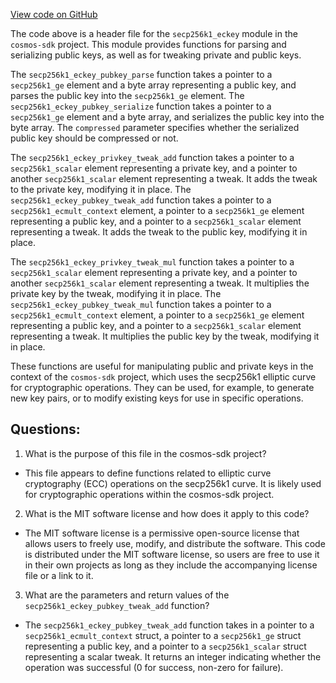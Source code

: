 [View code on GitHub](https://github.com/cosmos/cosmos-sdk/blob/main/crypto/keys/secp256k1/internal/secp256k1/libsecp256k1/src/eckey.h)

The code above is a header file for the `secp256k1_eckey` module in the `cosmos-sdk` project. This module provides functions for parsing and serializing public keys, as well as for tweaking private and public keys.

The `secp256k1_eckey_pubkey_parse` function takes a pointer to a `secp256k1_ge` element and a byte array representing a public key, and parses the public key into the `secp256k1_ge` element. The `secp256k1_eckey_pubkey_serialize` function takes a pointer to a `secp256k1_ge` element and a byte array, and serializes the public key into the byte array. The `compressed` parameter specifies whether the serialized public key should be compressed or not.

The `secp256k1_eckey_privkey_tweak_add` function takes a pointer to a `secp256k1_scalar` element representing a private key, and a pointer to another `secp256k1_scalar` element representing a tweak. It adds the tweak to the private key, modifying it in place. The `secp256k1_eckey_pubkey_tweak_add` function takes a pointer to a `secp256k1_ecmult_context` element, a pointer to a `secp256k1_ge` element representing a public key, and a pointer to a `secp256k1_scalar` element representing a tweak. It adds the tweak to the public key, modifying it in place.

The `secp256k1_eckey_privkey_tweak_mul` function takes a pointer to a `secp256k1_scalar` element representing a private key, and a pointer to another `secp256k1_scalar` element representing a tweak. It multiplies the private key by the tweak, modifying it in place. The `secp256k1_eckey_pubkey_tweak_mul` function takes a pointer to a `secp256k1_ecmult_context` element, a pointer to a `secp256k1_ge` element representing a public key, and a pointer to a `secp256k1_scalar` element representing a tweak. It multiplies the public key by the tweak, modifying it in place.

These functions are useful for manipulating public and private keys in the context of the `cosmos-sdk` project, which uses the secp256k1 elliptic curve for cryptographic operations. They can be used, for example, to generate new key pairs, or to modify existing keys for use in specific operations.
## Questions: 
 1. What is the purpose of this file in the cosmos-sdk project?
- This file appears to define functions related to elliptic curve cryptography (ECC) operations on the secp256k1 curve. It is likely used for cryptographic operations within the cosmos-sdk project.

2. What is the MIT software license and how does it apply to this code?
- The MIT software license is a permissive open-source license that allows users to freely use, modify, and distribute the software. This code is distributed under the MIT software license, so users are free to use it in their own projects as long as they include the accompanying license file or a link to it.

3. What are the parameters and return values of the `secp256k1_eckey_pubkey_tweak_add` function?
- The `secp256k1_eckey_pubkey_tweak_add` function takes in a pointer to a `secp256k1_ecmult_context` struct, a pointer to a `secp256k1_ge` struct representing a public key, and a pointer to a `secp256k1_scalar` struct representing a scalar tweak. It returns an integer indicating whether the operation was successful (0 for success, non-zero for failure).